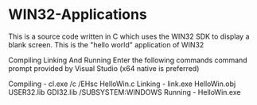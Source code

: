 # WIN32-Applications
This is a source code written in C which uses the WIN32 SDK to display a blank screen. This is the "hello world" application of WIN32

Compiling Linking And Running
Enter the following commands command prompt provided by Visual Studio (x64 native is preferred)

Compiling - cl.exe /c /EHsc HelloWin.c
Linking - link.exe HelloWin.obj USER32.lib GDI32.lib /SUBSYSTEM:WINDOWS
Running - HelloWin.exe
